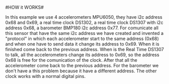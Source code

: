 #HOW it WORKS#

In this example we use 4 accelerometers MPU6050, they have i2c address 0x68 and 0x69,
a real time clock DS1302, a real time clock DS1307 with i2c address 0x68,
a barometer BMP180 i2c address 0x77.
For comunicate all this sensor that have the same i2c address we have created and invented a "protocol" in which
each accelerometer start to the same address (0x68) and when one have to send data it change its address to 0x69.
When it is finished come back to the previous address.
When is the Real Time DS1307 to talk, all the accelerometers change its address to 0x69, so the address 0x68 is
free for the comunication of the clock. After that all the accelerometer come back to the previous address.
For the barometer we don't have a this problem because it have a different address.
The other clock works with a normal digital pins.
